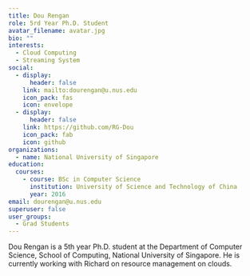 ```yaml
---
title: Dou Rengan
role: 5rd Year Ph.D. Student
avatar_filename: avatar.jpg
bio: ""
interests:
  - Cloud Computing
  - Streaming System
social:
  - display:
      header: false
    link: mailto:dourengan@u.nus.edu
    icon_pack: fas
    icon: envelope
  - display:
      header: false
    link: https://github.com/RG-Dou
    icon_pack: fab
    icon: github
organizations:
  - name: National University of Singapore
education:
  courses:
    - course: BSc in Computer Science
      institution: University of Science and Technology of China
      year: 2016
email: dourengan@u.nus.edu
superuser: false
user_groups:
  - Grad Students
---
```

Dou Rengan is a 5th year Ph.D. student at the Department of Computer Science, School of Computing, National University of Singapore. He is currently working with Richard on resource management on clouds.